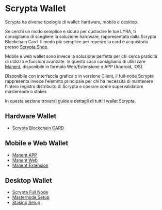 # Scrypta Wallet

Scrypta ha diverse tipologie di wallet: hardware, mobile e desktop. 

Se cerchi un modo semplice e sicuro per custodire le tue LYRA, ti consigliamo di scegliere la soluzione hardware, rappresentata dalla Scrypta Blockchain Card.
Il modo più semplice per reperire la card è acquistarla presso [Scrypta Shop](https://scrypta.shop).

Mobile e web wallet sono invece la soluzione perfetta per chi cerca praticità di utilizzo e funzioni avanzate. In questo caso consigliamo di utilizzare [Manent](https://manent.app), disponibile in formato Web/Estensione e APP (Android, iOS).

Disponibile con interfaccia grafica o in versione Client, il full-node Scrypta rappresenta invece l'elemnto principale per chi ha necessità di mantenere l'intero registro distribuito di Scrypta e operare come supervalidatore masternode o staker.

In questa sezione troverai guide e dettagli di tutti i wallet Scrypta.

## Hardware Wallet

- [Scrypta Blockchain CARD](hardware.md)

## Mobile e Web Wallet

- [Manent APP](manent-app.md)
- [Manent Web](manent-web.md)
- [Manent Extension](extension.md)

## Desktop Wallet

- [Scrypta Full Node](fullnode.md)
- [Masternode Setup](../masternode-setup/README.md)
- [Staking Setup](../staking-setup/README.md)

